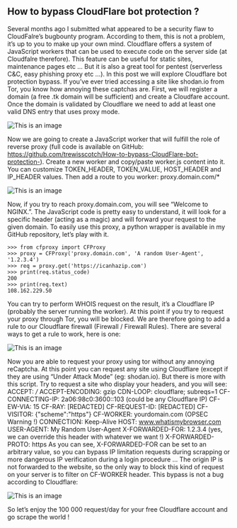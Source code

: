## How to bypass CloudFlare bot protection ?

Several months ago I submitted what appeared to be a security flaw to CloudFalre’s bugbounty program. According to them, this is not a problem, it’s up to you to make up your own mind.
Cloudflare offers a system of JavaScript workers that can be used to execute code on the server side (at Cloudfalre therefore). This feature can be useful for static sites, maintenance pages etc … But it is also a great tool for pentest (serverless C&C, easy phishing proxy etc …). In this post we will explore Cloudflare bot protection bypass.
If you’ve ever tried accessing a site like shodan.io from Tor, you know how annoying these captchas are.
First, we will register a domain (a free .tk domain will be sufficient) and create a Cloudfare account. Once the domain is validated by Cloudflare we need to add at least one valid DNS entry that uses proxy mode.

![This is an image](https://miro.medium.com/max/1400/1*hD8nazwq5c63NIYvyc9STQ.jpeg)

Now we are going to create a JavaScript worker that will fulfill the role of reverse proxy (full code is available on GitHub: https://github.com/trewisscotch/How-to-bypass-CloudFlare-bot-protection-). Create a new worker and copy/paste worker.js content into it. You can customize TOKEN_HEADER, TOKEN_VALUE, HOST_HEADER and IP_HEADER values.
Then add a route to you worker: proxy.domain.com/*

![This is an image](https://miro.medium.com/max/700/1*dnEXzePMsUFmQr0ZnZHaIw.jpeg)

Now, if you try to reach proxy.domain.com, you will see “Welcome to NGINX.”. The JavaScript code is pretty easy to understand, it will look for a specific header (acting as a magic) and will forward your request to the given domain.
To easily use this proxy, a python wrapper is available in my GitHub repository, let’s play with it.

```
>>> from cfproxy import CFProxy
>>> proxy = CFProxy('proxy.domain.com', 'A random User-Agent', '1.2.3.4')
>>> req = proxy.get('https://icanhazip.com')
>>> print(req.status_code)
200
>>> print(req.text)
108.162.229.50

```

You can try to perform WHOIS request on the result, it’s a Cloudflare IP (probably the server running the worker).
At this point if you try to request your proxy through Tor, you will be blocked. We are therefore going to add a rule to our Cloudflare firewall (Firewall / Firewall Rules). There are several ways to get a rule to work, here is one:

![This is an image](https://miro.medium.com/max/700/1*jwunahDnhPoM7czb0F-CDw.jpeg)

Now you are able to request your proxy using tor without any annoying reCaptcha.
At this point you can request any site using Cloudflare (except if they are using “Under Attack Mode” (eg: shodan.io). But there is more with this script.
Try to request a site who display your headers, and you will see:
ACCEPT: */*
ACCEPT-ENCODING: gzip
CDN-LOOP: cloudflare; subreqs=1
CF-CONNECTING-IP: 2a06:98c0:3600::103 (could be any Cloudflare IP)
CF-EW-VIA: 15
CF-RAY: [REDACTED]
CF-REQUEST-ID: [REDACTED]
CF-VISITOR: {&quot;scheme&quot;:&quot;https&quot;}
CF-WORKER: yourdomain.com (OPSEC Warning !)
CONNECTION: Keep-Alive
HOST: www.whatismybrowser.com
USER-AGENT: My Random User-Agent
X-FORWARDED-FOR: 1.2.3.4 (yes, we can override this header with whatever we want !)
X-FORWARDED-PROTO: https
As you can see, X-FORWARDED-FOR can be set to an arbitrary value, so you can bypass IP limitation requests during scrapping or more dangerous IP verification during a login procedure … The origin IP is not forwarded to the website, so the only way to block this kind of request on your server is to filter on CF-WORKER header.
This bypass is not a bug according to Cloudflare:

![This is an image](https://miro.medium.com/max/700/1*GQ_nKk9Lp6WRa73j-wFBRA.jpeg)

So let’s enjoy the 100 000 request/day for your free Cloudflare account and go scrape the world !


